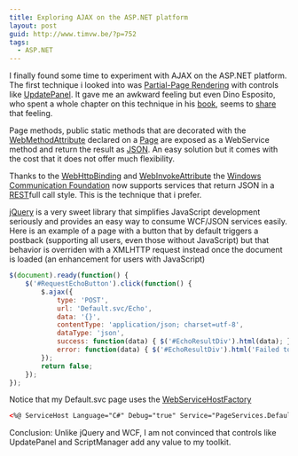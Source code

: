 ```yaml
---
title: Exploring AJAX on the ASP.NET platform
layout: post
guid: http://www.timvw.be/?p=752
tags:
  - ASP.NET
---
```

I finally found some time to experiment with AJAX on the ASP.NET platform. The first technique i looked into was [Partial-Page Rendering](http://msdn.microsoft.com/en-us/library/bb386573.aspx) with controls like [UpdatePanel](http://msdn.microsoft.com/en-us/library/bb386454.aspx). It gave me an awkward feeling but even Dino Esposito, who spent a whole chapter on this technique in his [book](http://www.amazon.com/Programming-Microsoft-ASP-NET-Dino-Esposito/dp/0735625271), seems to [share](http://weblogs.asp.net/despos/archive/2007/09/19/partial-rendering-misses-ajax-architectural-points.aspx) that feeling.

Page methods, public static methods that are decorated with the [WebMethodAttribute](http://msdn.microsoft.com/en-us/library/system.web.services.webmethodattribute.aspx) declared on a [Page](http://msdn.microsoft.com/en-us/library/system.web.ui.page.aspx) are exposed as a WebService method and return the result as [JSON](http://www.json.org/). An easy solution but it comes with the cost that it does not offer much flexibility.

Thanks to the [WebHttpBinding](http://msdn.microsoft.com/en-us/library/system.servicemodel.webhttpbinding.aspx) and [WebInvokeAttribute](http://msdn.microsoft.com/en-us/library/system.servicemodel.web.webinvokeattribute.aspx) the [Windows Communication Foundation](http://msdn.microsoft.com/en-us/library/ms735119.aspx) now supports services that return JSON in a [REST](http://en.wikipedia.org/wiki/Representational_State_Transfer)full call style. This is the technique that i prefer.

[jQuery](http://jquery.com/) is a very sweet library that simplifies JavaScript development seriously and provides an easy way to consume WCF/JSON services easily. Here is an example of a page with a button that by default triggers a postback (supporting all users, even those without JavaScript) but that behavior is overriden with a XMLHTTP request instead once the document is loaded (an enhancement for users with JavaScript)

```javascript
$(document).ready(function() {
	$('#RequestEchoButton').click(function() {
		$.ajax({
			type: 'POST',
			url: 'Default.svc/Echo',
			data: '{}',
			contentType: 'application/json; charset=utf-8',
			dataType: 'json',
			success: function(data) { $('#EchoResultDiv').html(data); },
			error: function(data) { $('#EchoResultDiv').html('Failed to request Echo.'); }
		});
		return false;
	});
});
```

Notice that my Default.svc page uses the [WebServiceHostFactory](http://msdn.microsoft.com/en-us/library/system.servicemodel.activation.webservicehostfactory.aspx)

```xml
<%@ ServiceHost Language="C#" Debug="true" Service="PageServices.Default" Factory="System.ServiceModel.Activation.WebServiceHostFactory" %>
```

Conclusion: Unlike jQuery and WCF, I am not convinced that controls like UpdatePanel and ScriptManager add any value to my toolkit.
